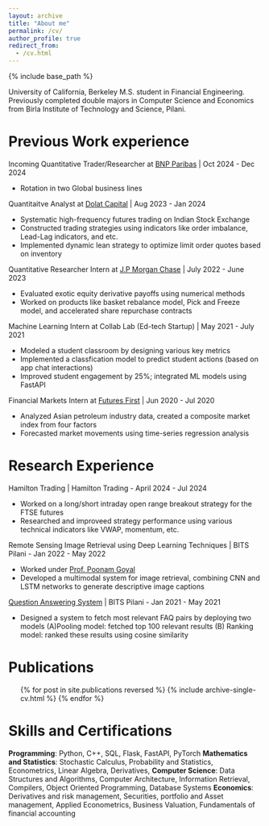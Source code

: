 ```yaml
---
layout: archive
title: "About me"
permalink: /cv/
author_profile: true
redirect_from:
  - /cv.html
---
```


{% include base_path %}

University of California, Berkeley M.S. student in Financial Engineering. Previously completed double majors in Computer Science and Economics from Birla Institute of Technology and Science, Pilani.

Previous Work experience
======
Incoming Quantitative Trader/Researcher at [BNP Paribas](https://usa.bnpparibas/en/) \| Oct 2024 - Dec 2024
* Rotation in two Global business lines

Quantitaitve Analyst at [Dolat Capital](https://www.dolatcapital.com/) \| Aug 2023 - Jan 2024
* Systematic high-frequency futures trading on Indian Stock Exchange
* Constructed trading strategies using indicators like order imbalance, Lead-Lag indicators, and etc. 
* Implemented dynamic lean strategy to optimize limit order quotes based on inventory

Quantitative Researcher Intern at [J.P Morgan Chase](https://www.jpmorganchase.com/) \| July 2022 - June 2023
* Evaluated exotic equity derivative payoffs using numerical methods
* Worked on products like basket rebalance model, Pick and Freeze model, and accelerated share repurchase contracts 

Machine Learning Intern at Collab Lab (Ed-tech Startup) \| May 2021 - July 2021
* Modeled a student classroom by designing various key metrics
* Implemented a classfication model to predict student actions (based on app chat interactions)
* Improved student engagement by 25%; integrated ML models using FastAPI

Financial Markets Intern at [Futures First](https://futuresfirst.com/) \| Jun 2020 - Jul 2020
* Analyzed Asian petroleum industry data, created a composite market index from four factors
* Forecasted market movements using time-series regression analysis
  
Research Experience
======
Hamilton Trading \| Hamilton Trading -  April 2024 - Jul 2024
* Worked on a long/short intraday open range breakout strategy for the FTSE futures
* Researched and improveed strategy performance using various technical indicators like VWAP, momentum, etc.

Remote Sensing Image Retrieval using Deep Learning Techniques \| BITS Pilani - Jan 2022 - May 2022
* Worked under [Prof. Poonam Goyal](https://www.bits-pilani.ac.in/pilani/poonam-goyal/) 
* Developed a multimodal system for image retrieval, combining CNN and LSTM networks to generate descriptive image captions
  
[Question Answering System](https://drive.google.com/file/d/1sSQMzgrZ6lOfPkdqOkmTA19KyspMSyND/view) \| BITS Pilani - Jan 2021 - May 2021
* Designed a system to fetch most relevant FAQ pairs by deploying two models (A)Pooling model: fetched top 100 relevant results (B) Ranking model: ranked these results using cosine similarity

Publications
======
<ul>{% for post in site.publications reversed %}
  {% include archive-single-cv.html %}
{% endfor %}</ul>


Skills and Certifications
======
__Programming__: Python, C++, SQL, Flask, FastAPI, PyTorch
__Mathematics and Statistics__: Stochastic Calculus, Probability and Statistics, Econometrics, Linear Algebra, Derivatives, 
__Computer Science__: Data Structures and Algorithms, Computer Architecture, Information Retrieval, Compilers, Object Oriented Programming, Database Systems
__Economics__: Derivatives and risk management, Securities, portfolio and Asset management, Applied Econometrics, Business Valuation, Fundamentals of financial accounting


